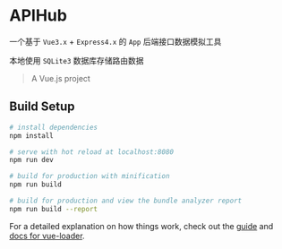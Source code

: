 # APIHub

一个基于 `Vue3.x` + `Express4.x` 的 `App` 后端接口数据模拟工具

本地使用 `SQLite3` 数据库存储路由数据



> A Vue.js project

## Build Setup

``` bash
# install dependencies
npm install

# serve with hot reload at localhost:8080
npm run dev

# build for production with minification
npm run build

# build for production and view the bundle analyzer report
npm run build --report
```

For a detailed explanation on how things work, check out the [guide](http://vuejs-templates.github.io/webpack/) and [docs for vue-loader](http://vuejs.github.io/vue-loader).
